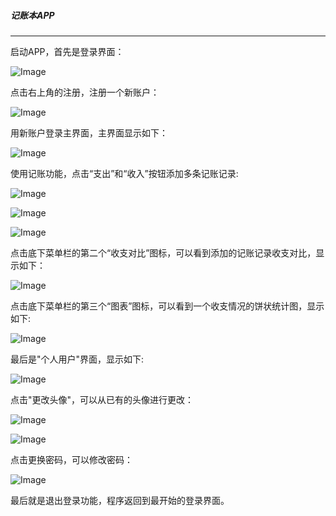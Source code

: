 ##### 记账本APP

------

启动APP，首先是登录界面：

![Image](https://github.com/Small-Windmill/2018118118_Android/raw/master/AccountBook/Image/1.png)

点击右上角的注册，注册一个新账户：

![Image](https://github.com/Small-Windmill/2018118118_Android/raw/master/AccountBook/Image/2.png)

用新账户登录主界面，主界面显示如下：

![Image](https://github.com/Small-Windmill/2018118118_Android/raw/master/AccountBook/Image/3.png)

使用记账功能，点击“支出”和“收入”按钮添加多条记账记录:

![Image](https://github.com/Small-Windmill/2018118118_Android/raw/master/AccountBook/Image/4.png)

![Image](https://github.com/Small-Windmill/2018118118_Android/raw/master/AccountBook/Image/5.png)

![Image](https://github.com/Small-Windmill/2018118118_Android/raw/master/AccountBook/Image/6.png)

点击底下菜单栏的第二个“收支对比”图标，可以看到添加的记账记录收支对比，显示如下：

![Image](https://github.com/Small-Windmill/2018118118_Android/raw/master/AccountBook/Image/7.png)

点击底下菜单栏的第三个“图表”图标，可以看到一个收支情况的饼状统计图，显示如下:

![Image](https://github.com/Small-Windmill/2018118118_Android/raw/master/AccountBook/Image/8.png)

最后是"个人用户"界面，显示如下:

![Image](https://github.com/Small-Windmill/2018118118_Android/raw/master/AccountBook/Image/9.png)

点击"更改头像"，可以从已有的头像进行更改：

![Image](https://github.com/Small-Windmill/2018118118_Android/raw/master/AccountBook/Image/10.png)

![Image](https://github.com/Small-Windmill/2018118118_Android/raw/master/AccountBook/Image/11.png)

点击更换密码，可以修改密码：

![Image](https://github.com/Small-Windmill/2018118118_Android/raw/master/AccountBook/Image/12.png)

最后就是退出登录功能，程序返回到最开始的登录界面。